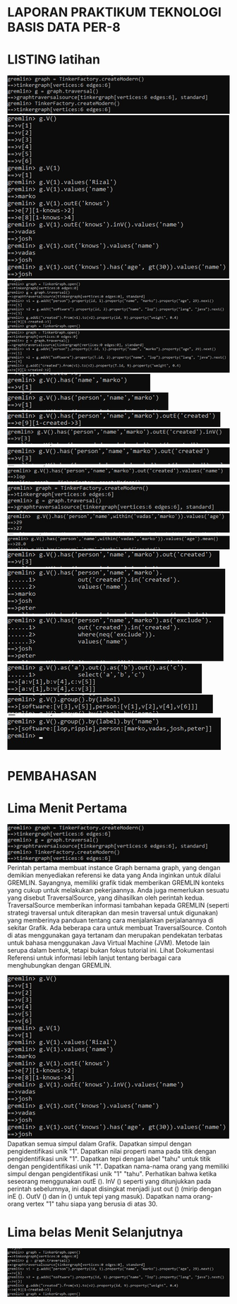 # LAPORAN PRAKTIKUM TEKNOLOGI BASIS DATA PER-8

# LISTING latihan
![Gambar 1](gambar_1.jpg) ![Gambar 2](gambar_2.jpg) ![Gambar 3](gambar_3.jpg) ![Gambar 4](gambar_4.jpg) ![Gambar 5](gambar_5.jpg) 
![Gambar 6](gambar_6.jpg) ![Gambar 7](gambar_7.jpg) ![Gambar 8](gambar_8.jpg) ![Gambar 9](gambar_9.jpg) ![Gambar 10](gambar_10.jpg)
![Gambar 11](gambar_11.jpg) ![Gambar 12](gambar_12.jpg) ![Gambar 13](gambar_13.jpg) ![Gambar 14](gambar_14.jpg) ![Gambar 15](gambar_15.jpg)
![Gambar 16](gambar_16.jpg) ![Gambar 17](gambar_17.jpg) ![Gambar 18](gambar_18.jpg) ![Gambar 19](gambar_19.jpg) 


# PEMBAHASAN
# Lima Menit Pertama
![Gambar 1](gambar_1.jpg)
Perintah pertama membuat instance Graph bernama graph, yang dengan demikian menyediakan referensi ke data yang Anda inginkan untuk dilalui GREMLIN. Sayangnya, memiliki grafik tidak memberikan GREMLIN konteks yang cukup untuk melakukan pekerjaannya. Anda juga memerlukan sesuatu yang disebut TraversalSource, yang dihasilkan oleh perintah kedua. TraversalSource memberikan informasi tambahan kepada GREMLIN (seperti strategi traversal untuk diterapkan dan mesin traversal untuk digunakan) yang memberinya panduan tentang cara menjalankan perjalanannya di sekitar Grafik.
Ada beberapa cara untuk membuat TraversalSource. Contoh di atas menggunakan gaya tertanam dan merupakan pendekatan terbatas untuk bahasa menggunakan Java Virtual Machine (JVM). Metode lain serupa dalam bentuk, tetapi bukan fokus tutorial ini. Lihat Dokumentasi Referensi untuk informasi lebih lanjut tentang berbagai cara menghubungkan dengan GREMLIN.

![Gambar 2](gambar_2.jpg)
Dapatkan semua simpul dalam Grafik. Dapatkan simpul dengan pengidentifikasi unik "1". Dapatkan nilai properti nama pada titik dengan pengidentifikasi unik "1". Dapatkan tepi dengan label "tahu" untuk titik dengan pengidentifikasi unik "1". Dapatkan nama-nama orang yang memiliki simpul dengan pengidentifikasi unik "1" "tahu". Perhatikan bahwa ketika seseorang menggunakan outE (). InV () seperti yang ditunjukkan pada perintah sebelumnya, ini dapat disingkat menjadi just out () (mirip dengan inE (). OutV () dan in () untuk tepi yang masuk). Dapatkan nama orang-orang vertex "1" tahu siapa yang berusia di atas 30.

# Lima belas Menit Selanjutnya
![Gambar 3](gambar_3.jpg)

